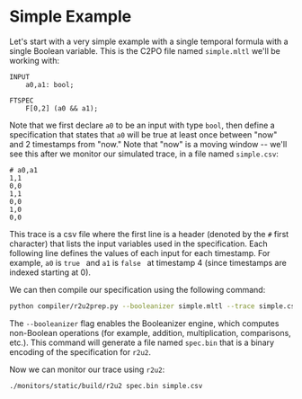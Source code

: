 # Simple Example
Let's start with a very simple example with a single temporal formula with a single Boolean variable. This is the C2PO file named `simple.mltl` we'll be working with:
```
INPUT
    a0,a1: bool;

FTSPEC
    F[0,2] (a0 && a1);
```
Note that we first declare `a0` to be an input with type `bool`, then define a specification that states that `a0` will be true at least once between "now" and 2 timestamps from "now." Note that "now" is a moving window -- we'll see this after we monitor our simulated trace, in a file named `simple.csv`:
```
# a0,a1
1,1
0,0
1,1
0,0
1,0
0,0
```
This trace is a csv file where the first line is a header (denoted by the `#` first character) that lists the input variables used in the specification. Each following line defines the values of each input for each timestamp. For example, `a0` is `true ` and `a1` is `false ` at timestamp 4 (since timestamps are indexed starting at 0).

We can then compile our specification using the following command:
```bash
python compiler/r2u2prep.py --booleanizer simple.mltl --trace simple.csv
```
The `--booleanizer` flag enables the Booleanizer engine, which computes non-Boolean operations (for example, addition, multiplication, comparisons, etc.). This command will generate a file named `spec.bin` that is a binary encoding of the specification for `r2u2`.

Now we can monitor our trace using `r2u2`:
```bash
./monitors/static/build/r2u2 spec.bin simple.csv
```